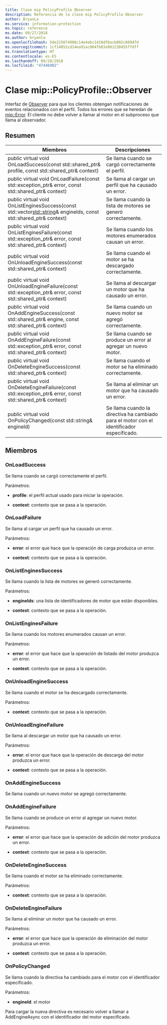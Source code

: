 ```yaml
---
title: Clase mip PolicyProfile Observer
description: Referencia de la clase mip PolicyProfile Observer
author: BryanLa
ms.service: information-protection
ms.topic: reference
ms.date: 09/27/2018
ms.author: bryanla
ms.openlocfilehash: 5de2156f4906c14e4ebc1418df8acb092c089d7d
ms.sourcegitcommit: 1cf14852cd14ea91ac964fb03a901238455ffdff
ms.translationtype: HT
ms.contentlocale: es-ES
ms.lasthandoff: 09/28/2018
ms.locfileid: "47446902"
---
```

# <a name="class-mippolicyprofileobserver"></a>Clase mip::PolicyProfile::Observer 
Interfaz de [Observer](class_mip_policyprofile_observer.md) para que los clientes obtengan notificaciones de eventos relacionados con el perfil.
Todos los errores que se heredan de [mip::Error](class_mip_error.md). El cliente no debe volver a llamar al motor en el subproceso que llama al observador.
  
## <a name="summary"></a>Resumen
 Miembros                        | Descripciones                                
--------------------------------|---------------------------------------------
public virtual void OnLoadSuccess(const std::shared_ptr<PolicyProfile>& profile, const std::shared_ptr<void>& context)  |  Se llama cuando se cargó correctamente el perfil.
public virtual void OnLoadFailure(const std::exception_ptr& error, const std::shared_ptr<void>& context)  |  Se llama al cargar un perfil que ha causado un error.
public virtual void OnListEnginesSuccess(const std::vector<std::string>& engineIds, const std::shared_ptr<void>& context)  |  Se llama cuando la lista de motores se generó correctamente.
public virtual void OnListEnginesFailure(const std::exception_ptr& error, const std::shared_ptr<void>& context)  |  Se llama cuando los motores enumerados causan un error.
public virtual void OnUnloadEngineSuccess(const std::shared_ptr<void>& context)  |  Se llama cuando el motor se ha descargado correctamente.
public virtual void OnUnloadEngineFailure(const std::exception_ptr& error, const std::shared_ptr<void>& context)  |  Se llama al descargar un motor que ha causado un error.
public virtual void OnAddEngineSuccess(const std::shared_ptr<PolicyEngine>& engine, const std::shared_ptr<void>& context)  |  Se llama cuando un nuevo motor se agregó correctamente.
public virtual void OnAddEngineFailure(const std::exception_ptr& error, const std::shared_ptr<void>& context)  |  Se llama cuando se produce un error al agregar un nuevo motor.
public virtual void OnDeleteEngineSuccess(const std::shared_ptr<void>& context)  |  Se llama cuando el motor se ha eliminado correctamente.
public virtual void OnDeleteEngineFailure(const std::exception_ptr& error, const std::shared_ptr<void>& context)  |  Se llama al eliminar un motor que ha causado un error.
 public virtual void OnPolicyChanged(const std::string& engineId)  |  Se llama cuando la directiva ha cambiado para el motor con el identificador especificado.
  
## <a name="members"></a>Miembros
  
### <a name="onloadsuccess"></a>OnLoadSuccess
Se llama cuando se cargó correctamente el perfil.

Parámetros:  
* **profile**: el perfil actual usado para iniciar la operación. 


* **context**: contexto que se pasa a la operación.


  
### <a name="onloadfailure"></a>OnLoadFailure
Se llama al cargar un perfil que ha causado un error.

Parámetros:  
* **error**: el error que hace que la operación de carga produzca un error. 


* **context**: contexto que se pasa a la operación.


  
### <a name="onlistenginessuccess"></a>OnListEnginesSuccess
Se llama cuando la lista de motores se generó correctamente.

Parámetros:  
* **engineIds**: una lista de identificadores de motor que están disponibles. 


* **context**: contexto que se pasa a la operación.


  
### <a name="onlistenginesfailure"></a>OnListEnginesFailure
Se llama cuando los motores enumerados causan un error.

Parámetros:  
* **error**: el error que hace que la operación de listado del motor produzca un error. 


* **context**: contexto que se pasa a la operación.


  
### <a name="onunloadenginesuccess"></a>OnUnloadEngineSuccess
Se llama cuando el motor se ha descargado correctamente.

Parámetros:  
* **context**: contexto que se pasa a la operación.


  
### <a name="onunloadenginefailure"></a>OnUnloadEngineFailure
Se llama al descargar un motor que ha causado un error.

Parámetros:  
* **error**: el error que hace que la operación de descarga del motor produzca un error. 


* **context**: contexto que se pasa a la operación.


  
### <a name="onaddenginesuccess"></a>OnAddEngineSuccess
Se llama cuando un nuevo motor se agregó correctamente.
  
### <a name="onaddenginefailure"></a>OnAddEngineFailure
Se llama cuando se produce un error al agregar un nuevo motor.

Parámetros:  
* **error**: el error que hace que la operación de adición del motor produzca un error. 


* **context**: contexto que se pasa a la operación.


  
### <a name="ondeleteenginesuccess"></a>OnDeleteEngineSuccess
Se llama cuando el motor se ha eliminado correctamente.

Parámetros:  
* **context**: contexto que se pasa a la operación.


  
### <a name="ondeleteenginefailure"></a>OnDeleteEngineFailure
Se llama al eliminar un motor que ha causado un error.

Parámetros:  
* **error**: el error que hace que la operación de eliminación del motor produzca un error. 


* **context**: contexto que se pasa a la operación.


  
### <a name="onpolicychanged"></a>OnPolicyChanged
Se llama cuando la directiva ha cambiado para el motor con el identificador especificado.

Parámetros:  
* **engineId**: el motor 


Para cargar la nueva directiva es necesario volver a llamar a AddEngineAsync con el identificador del motor especificado.